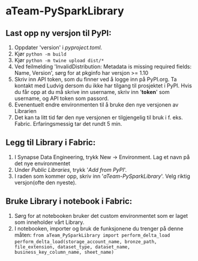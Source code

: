 # aTeam-PySparkLibrary

## Last opp ny versjon til PyPI:

1. Oppdater 'version' i _pyproject.toml_.
2. Kjør ``python -m build``
3. Kjør ``python -m twine upload dist/*``
4. Ved feilmelding 'InvalidDistribution: Metadata is missing required fields: Name, Version', sørg for at pkginfo har versjon >= 1.10
5. Skriv inn API token, som du finner ved å logge inn på PyPI.org. Ta kontakt med Ludvig dersom du ikke har tilgang til prosjektet i PyPI. Hvis du får opp at du må skrive inn username, skriv inn '__token__' som username, og API token som passord.
6. Evenentuelt endre environmenten til å bruke den nye versjonen av Librarien
7. Det kan ta litt tid før den nye versjonen er tilgjengelig til bruk i f. eks. Fabric. Erfaringsmessig tar det rundt 5 min. 

## Legg til Library i Fabric:

1. I Synapse Data Engineering, trykk New -> Environment. Lag et navn på det nye environmentet
2. Under _Public Libraries_, trykk '_Add from PyPI_'.
3. I raden som kommer opp, skriv inn '_aTeam-PySparkLibrary_'. Velg riktig versjon(ofte den nyeste).

## Bruke Library i notebook i Fabric:

1. Sørg for at notebooken bruker det custom environmentet som er laget som inneholder vårt Library.
2. I notebooken, importer og bruk de funksjonene du trenger på denne måten: 
``from aTeam_PySparkLibrary import perform_delta_load``
``perform_delta_load(storage_account_name, bronze_path, file_extension, dataset_type, dataset_name, business_key_column_name, sheet_name)``